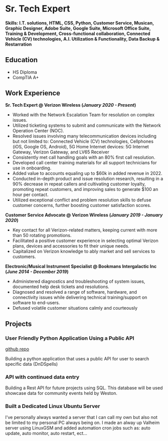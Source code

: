 # Sr. Tech Expert

#### Skills: I.T. solutions, HTML, CSS, Python, Customer Service, Musican, Graphic Designer, Adobe Suite, Google Suite, Microsoft Office Suite, Training & Development, Cross-functional collaboration, Connected Vehicle (CV) technologies, A.I. Utilization & Functionality, Data Backup & Restarration

## Education
- HS Diploma
- CompTIA A+

## Work Experience
**Sr. Tech Expert @ Verizon Wireless (_January 2020 - Present_)**
- Worked with the Network Escalation Team for resolution on complex issues.
- Utilized ticketing systems to submit and communicate with the Network Operation Center
(NOC).
- Resolved issues involving many telecommunication devices including but not limited to: Connected Vehicle (CV) technologies, Cellphones (iOS, Google OS, Android), 5G Home Internet devices: 5G Internet Gateway, Verizon Gateway, and LV65 Receiver
- Consistently met call handling goals with an 80% first call resolution.
- Developed call center training materials for all support technicians for use in onboarding.
- Added value to accounts equaling up to $60k in added revenue in 2022.
- Conducted in-depth product and issue resolution research, resulting in a 90% decrease in repeat
callers and cultivating customer loyalty, promoting repeat customers, and improving sales to
generate $100 an hour per contact.
- Utilized exceptional conflict and problem resolution skills to defuse customer concerns, further
boosting customer satisfaction scores.

**Customer Service Advocate @ Verizon Wireless (_January 2019 - January 2020_)**
- Key contact for all Verizon-related matters, keeping current with more than 50 rotating promotions.
- Facilitated a positive customer experience in selecting optimal Verizon plans, devices and
accessories to fit their unique needs.
- Capitalized on Verizon knowledge to ably market and sell services to customers.

**Electronic/Musical Instrument Specialist @ Bookmans Intergalactic Inc (_June 2014 - December 2019_)**
- Administered diagnostics and troubleshooting of system issues, documented help desk tickets and
resolutions.
- Diagnosed and resolved a range of software, hardware, and connectivity issues while delivering
technical training/support on software to end-users.
- Defused volatile customer situations calmly and courteously

## Projects
### User Friendly Python Application Using a Public API
[github repo](https://github.com/avakad0/DnDSpells)

Building a python application that uses a public API for user to search specific data (DnDSpells)

### API with continued data entry
Building a Rest API for future projects using SQL. This database will be used showcase data for community events held by Weston.

### Built a Dedicated Linux Ubuntu  Server
I've personally always wanted a server that I can call my own but also not be limited to my personal PC always being on. I made an alway up Valheim server using LinuxGSM and added automation cron jobs such as: auto update, auto monitor, auto restart, ect...
